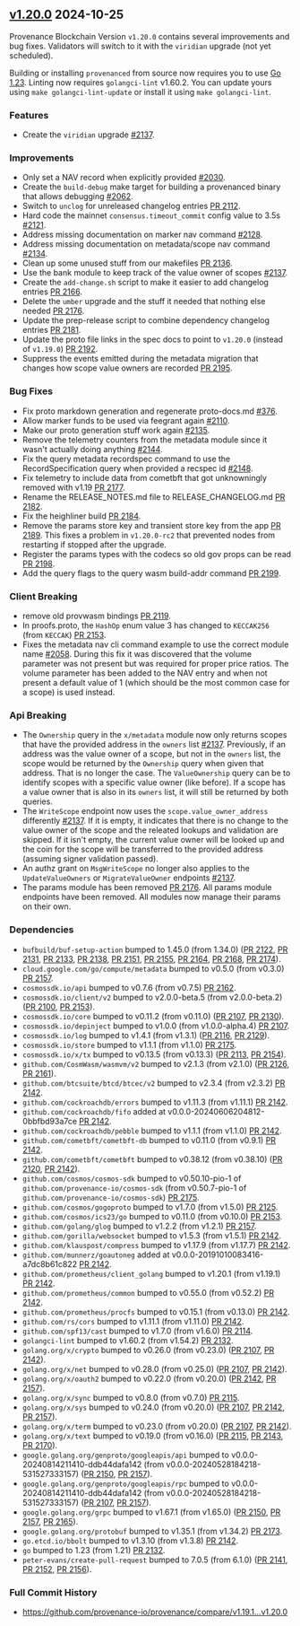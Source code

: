 ## [v1.20.0](https://github.com/provenance-io/provenance/releases/tag/v1.20.0) 2024-10-25

Provenance Blockchain Version `v1.20.0` contains several improvements and bug fixes. Validators will switch to it with the `viridian` upgrade (not yet scheduled).

Building or installing `provenanced` from source now requires you to use [Go 1.23](https://golang.org/dl/).
Linting now requires `golangci-lint` v1.60.2. You can update yours using `make golangci-lint-update` or install it using `make golangci-lint`.

### Features

* Create the `viridian` upgrade [#2137](https://github.com/provenance-io/provenance/issues/2137).

### Improvements

* Only set a NAV record when explicitly provided [#2030](https://github.com/provenance-io/provenance/issues/2030).
* Create the `build-debug` make target for building a provenanced binary that allows debugging [#2062](https://github.com/provenance-io/provenance/issues/2062).
* Switch to `unclog` for unreleased changelog entries [PR 2112](https://github.com/provenance-io/provenance/pull/2112).
* Hard code the mainnet `consensus.timeout_commit` config value to 3.5s [#2121](https://github.com/provenance-io/provenance/issues/2121).
* Address missing documentation on marker nav command [#2128](https://github.com/provenance-io/provenance/issues/2128).
* Address missing documentation on metadata/scope nav command [#2134](https://github.com/provenance-io/provenance/issues/2134).
* Clean up some unused stuff from our makefiles [PR 2136](https://github.com/provenance-io/provenance/pull/2136).
* Use the bank module to keep track of the value owner of scopes [#2137](https://github.com/provenance-io/provenance/issues/2137).
* Create the `add-change.sh` script to make it easier to add changelog entries [PR 2166](https://github.com/provenance-io/provenance/pull/2166).
* Delete the `umber` upgrade and the stuff it needed that nothing else needed [PR 2176](https://github.com/provenance-io/provenance/pull/2176).
* Update the prep-release script to combine dependency changelog entries [PR 2181](https://github.com/provenance-io/provenance/pull/2181).
* Update the proto file links in the spec docs to point to `v1.20.0` (instead of `v1.19.0`) [PR 2192](https://github.com/provenance-io/provenance/pull/2192).
* Suppress the events emitted during the metadata migration that changes how scope value owners are recorded [PR 2195](https://github.com/provenance-io/provenance/pull/2195).

### Bug Fixes

* Fix proto markdown generation and regenerate proto-docs.md [#376](https://github.com/provenance-io/provenance/issues/376).
* Allow marker funds to be used via feegrant again [#2110](https://github.com/provenance-io/provenance/issues/2110).
* Make our proto generation stuff work again [#2135](https://github.com/provenance-io/provenance/issues/2135).
* Remove the telemetry counters from the metadata module since it wasn't actually doing anything [#2144](https://github.com/provenance-io/provenance/issues/2144).
* Fix the query metadata recordspec command to use the RecordSpecification query when provided a recspec id [#2148](https://github.com/provenance-io/provenance/issues/2148).
* Fix telemetry to include data from cometbft that got unknowningly removed with v1.19 [PR 2177](https://github.com/provenance-io/provenance/pull/2177).
* Rename the RELEASE_NOTES.md file to RELEASE_CHANGELOG.md [PR 2182](https://github.com/provenance-io/provenance/pull/2182).
* Fix the heighliner build [PR 2184](https://github.com/provenance-io/provenance/pull/2184).
* Remove the params store key and transient store key from the app [PR 2189](https://github.com/provenance-io/provenance/pull/2189).
  This fixes a problem in `v1.20.0-rc2` that prevented nodes from restarting if stopped after the upgrade.
* Register the params types with the codecs so old gov props can be read [PR 2198](https://github.com/provenance-io/provenance/pull/2198).
* Add the query flags to the query wasm build-addr command [PR 2199](https://github.com/provenance-io/provenance/pull/2199).

### Client Breaking

* remove old provwasm bindings [PR 2119](https://github.com/provenance-io/provenance/pull/2119).
* In proofs.proto, the `HashOp` enum value 3 has changed to `KECCAK256` (from `KECCAK`) [PR 2153](https://github.com/provenance-io/provenance/pull/2153).
* Fixes the metadata nav cli command example to use the correct module name [#2058](https://github.com/provenance-io/provenance/issues/2058).
  During this fix it was discovered that the volume parameter was not present but was required for proper price ratios.  The volume
  parameter has been added to the NAV entry and when not present a default value of 1 (which should be the most common case for a scope) is
  used instead.

### Api Breaking

* The `Ownership` query in the `x/metadata` module now only returns scopes that have the provided address in the `owners` list [#2137](https://github.com/provenance-io/provenance/issues/2137).
  Previously, if an address was the value owner of a scope, but not in the `owners` list, the scope would be returned
  by the `Ownership` query when given that address.  That is no longer the case.
  The `ValueOwnership` query can be to identify scopes with a specific value owner (like before).
  If a scope has a value owner that is also in its `owners` list, it will still be returned by both queries.
* The `WriteScope` endpoint now uses the `scope.value_owner_address` differently [#2137](https://github.com/provenance-io/provenance/issues/2137).
  If it is empty, it indicates that there is no change to the value owner of the scope and the releated lookups and validation
  are skipped. If it isn't empty, the current value owner will be looked up and the coin for the scope will be transferred to
  the provided address (assuming signer validation passed).
* An authz grant on `MsgWriteScope` no longer also applies to the `UpdateValueOwners` or `MigrateValueOwner` endpoints [#2137](https://github.com/provenance-io/provenance/issues/2137).
* The params module has been removed [PR 2176](https://github.com/provenance-io/provenance/pull/2176).
  All params module endpoints have been removed. All modules now manage their params on their own.

### Dependencies

* `bufbuild/buf-setup-action` bumped to 1.45.0 (from 1.34.0) ([PR 2122](https://github.com/provenance-io/provenance/pull/2122), [PR 2131](https://github.com/provenance-io/provenance/pull/2131), [PR 2133](https://github.com/provenance-io/provenance/pull/2133), [PR 2138](https://github.com/provenance-io/provenance/pull/2138), [PR 2151](https://github.com/provenance-io/provenance/pull/2151), [PR 2155](https://github.com/provenance-io/provenance/pull/2155), [PR 2164](https://github.com/provenance-io/provenance/pull/2164), [PR 2168](https://github.com/provenance-io/provenance/pull/2168), [PR 2174](https://github.com/provenance-io/provenance/pull/2174)).
* `cloud.google.com/go/compute/metadata` bumped to v0.5.0 (from v0.3.0) [PR 2157](https://github.com/provenance-io/provenance/pull/2157).
* `cosmossdk.io/api` bumped to v0.7.6 (from v0.7.5) [PR 2162](https://github.com/provenance-io/provenance/pull/2162).
* `cosmossdk.io/client/v2` bumped to v2.0.0-beta.5 (from v2.0.0-beta.2) ([PR 2100](https://github.com/provenance-io/provenance/pull/2100), [PR 2153](https://github.com/provenance-io/provenance/pull/2153)).
* `cosmossdk.io/core` bumped to v0.11.2 (from v0.11.0) ([PR 2107](https://github.com/provenance-io/provenance/pull/2107), [PR 2130](https://github.com/provenance-io/provenance/pull/2130)).
* `cosmossdk.io/depinject` bumped to v1.0.0 (from v1.0.0-alpha.4) [PR 2107](https://github.com/provenance-io/provenance/pull/2107).
* `cosmossdk.io/log` bumped to v1.4.1 (from v1.3.1) ([PR 2116](https://github.com/provenance-io/provenance/pull/2116), [PR 2129](https://github.com/provenance-io/provenance/pull/2129)).
* `cosmossdk.io/store` bumped to v1.1.1 (from v1.1.0) [PR 2175](https://github.com/provenance-io/provenance/pull/2175).
* `cosmossdk.io/x/tx` bumped to v0.13.5 (from v0.13.3) ([PR 2113](https://github.com/provenance-io/provenance/pull/2113), [PR 2154](https://github.com/provenance-io/provenance/pull/2154)).
* `github.com/CosmWasm/wasmvm/v2` bumped to v2.1.3 (from v2.1.0) ([PR 2126](https://github.com/provenance-io/provenance/pull/2126), [PR 2161](https://github.com/provenance-io/provenance/pull/2161)).
* `github.com/btcsuite/btcd/btcec/v2` bumped to v2.3.4 (from v2.3.2) [PR 2142](https://github.com/provenance-io/provenance/pull/2142).
* `github.com/cockroachdb/errors` bumped to v1.11.3 (from v1.11.1) [PR 2142](https://github.com/provenance-io/provenance/pull/2142).
* `github.com/cockroachdb/fifo` added at v0.0.0-20240606204812-0bbfbd93a7ce [PR 2142](https://github.com/provenance-io/provenance/pull/2142).
* `github.com/cockroachdb/pebble` bumped to v1.1.1 (from v1.1.0) [PR 2142](https://github.com/provenance-io/provenance/pull/2142).
* `github.com/cometbft/cometbft-db` bumped to v0.11.0 (from v0.9.1) [PR 2142](https://github.com/provenance-io/provenance/pull/2142).
* `github.com/cometbft/cometbft` bumped to v0.38.12 (from v0.38.10) ([PR 2120](https://github.com/provenance-io/provenance/pull/2120), [PR 2142](https://github.com/provenance-io/provenance/pull/2142)).
* `github.com/cosmos/cosmos-sdk` bumped to v0.50.10-pio-1 of `github.com/provenance-io/cosmos-sdk` (from v0.50.7-pio-1 of `github.com/provenance-io/cosmos-sdk`) [PR 2175](https://github.com/provenance-io/provenance/pull/2175).
* `github.com/cosmos/gogoproto` bumped to v1.7.0 (from v1.5.0) [PR 2125](https://github.com/provenance-io/provenance/pull/2125).
* `github.com/cosmos/ics23/go` bumped to v0.11.0 (from v0.10.0) [PR 2153](https://github.com/provenance-io/provenance/pull/2153).
* `github.com/golang/glog` bumped to v1.2.2 (from v1.2.1) [PR 2157](https://github.com/provenance-io/provenance/pull/2157).
* `github.com/gorilla/websocket` bumped to v1.5.3 (from v1.5.1) [PR 2142](https://github.com/provenance-io/provenance/pull/2142).
* `github.com/klauspost/compress` bumped to v1.17.9 (from v1.17.7) [PR 2142](https://github.com/provenance-io/provenance/pull/2142).
* `github.com/munnerz/goautoneg` added at v0.0.0-20191010083416-a7dc8b61c822 [PR 2142](https://github.com/provenance-io/provenance/pull/2142).
* `github.com/prometheus/client_golang` bumped to v1.20.1 (from v1.19.1) [PR 2142](https://github.com/provenance-io/provenance/pull/2142).
* `github.com/prometheus/common` bumped to v0.55.0 (from v0.52.2) [PR 2142](https://github.com/provenance-io/provenance/pull/2142).
* `github.com/prometheus/procfs` bumped to v0.15.1 (from v0.13.0) [PR 2142](https://github.com/provenance-io/provenance/pull/2142).
* `github.com/rs/cors` bumped to v1.11.1 (from v1.11.0) [PR 2142](https://github.com/provenance-io/provenance/pull/2142).
* `github.com/spf13/cast` bumped to v1.7.0 (from v1.6.0) [PR 2114](https://github.com/provenance-io/provenance/pull/2114).
* `golangci-lint` bumped to v1.60.2 (from v1.54.2) [PR 2132](https://github.com/provenance-io/provenance/pull/2132).
* `golang.org/x/crypto` bumped to v0.26.0 (from v0.23.0) ([PR 2107](https://github.com/provenance-io/provenance/pull/2107), [PR 2142](https://github.com/provenance-io/provenance/pull/2142)).
* `golang.org/x/net` bumped to v0.28.0 (from v0.25.0) ([PR 2107](https://github.com/provenance-io/provenance/pull/2107), [PR 2142](https://github.com/provenance-io/provenance/pull/2142)).
* `golang.org/x/oauth2` bumped to v0.22.0 (from v0.20.0) ([PR 2142](https://github.com/provenance-io/provenance/pull/2142), [PR 2157](https://github.com/provenance-io/provenance/pull/2157)).
* `golang.org/x/sync` bumped to v0.8.0 (from v0.7.0) [PR 2115](https://github.com/provenance-io/provenance/pull/2115).
* `golang.org/x/sys` bumped to v0.24.0 (from v0.20.0) ([PR 2107](https://github.com/provenance-io/provenance/pull/2107), [PR 2142](https://github.com/provenance-io/provenance/pull/2142), [PR 2157](https://github.com/provenance-io/provenance/pull/2157)).
* `golang.org/x/term` bumped to v0.23.0 (from v0.20.0) ([PR 2107](https://github.com/provenance-io/provenance/pull/2107), [PR 2142](https://github.com/provenance-io/provenance/pull/2142)).
* `golang.org/x/text` bumped to v0.19.0 (from v0.16.0) ([PR 2115](https://github.com/provenance-io/provenance/pull/2115), [PR 2143](https://github.com/provenance-io/provenance/pull/2143), [PR 2170](https://github.com/provenance-io/provenance/pull/2170)).
* `google.golang.org/genproto/googleapis/api` bumped to v0.0.0-20240814211410-ddb44dafa142 (from v0.0.0-20240528184218-531527333157) ([PR 2150](https://github.com/provenance-io/provenance/pull/2150), [PR 2157](https://github.com/provenance-io/provenance/pull/2157)).
* `google.golang.org/genproto/googleapis/rpc` bumped to v0.0.0-20240814211410-ddb44dafa142 (from v0.0.0-20240528184218-531527333157) ([PR 2107](https://github.com/provenance-io/provenance/pull/2107), [PR 2157](https://github.com/provenance-io/provenance/pull/2157)).
* `google.golang.org/grpc` bumped to v1.67.1 (from v1.65.0) ([PR 2150](https://github.com/provenance-io/provenance/pull/2150), [PR 2157](https://github.com/provenance-io/provenance/pull/2157), [PR 2165](https://github.com/provenance-io/provenance/pull/2165)).
* `google.golang.org/protobuf` bumped to v1.35.1 (from v1.34.2) [PR 2173](https://github.com/provenance-io/provenance/pull/2173).
* `go.etcd.io/bbolt` bumped to v1.3.10 (from v1.3.8) [PR 2142](https://github.com/provenance-io/provenance/pull/2142).
* `go` bumped to 1.23 (from 1.21) [PR 2132](https://github.com/provenance-io/provenance/pull/2132).
* `peter-evans/create-pull-request` bumped to 7.0.5 (from 6.1.0) ([PR 2141](https://github.com/provenance-io/provenance/pull/2141), [PR 2152](https://github.com/provenance-io/provenance/pull/2152), [PR 2156](https://github.com/provenance-io/provenance/pull/2156)).

### Full Commit History

* https://github.com/provenance-io/provenance/compare/v1.19.1...v1.20.0

